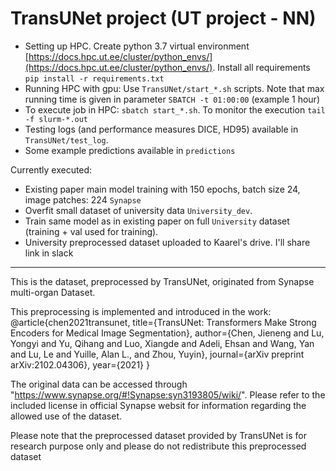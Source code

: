 # TransUNet project (UT project - NN)

* Setting up HPC. Create python 3.7 virtual environment [https://docs.hpc.ut.ee/cluster/python_envs/](https://docs.hpc.ut.ee/cluster/python_envs/). Install all requirements  `pip install -r requirements.txt`
* Running HPC with gpu: Use `TransUNet/start_*.sh` scripts. Note that max running time is given in parameter `SBATCH -t 01:00:00` (example 1 hour)
* To execute job in HPC: `sbatch start_*.sh`. To monitor the execution `tail -f slurm-*.out`
* Testing logs (and performance measures DICE, HD95) available in `TransUNet/test_log`.
* Some example predictions available in `predictions`


Currently executed:
* Existing paper main model training with 150 epochs, batch size 24, image patches: 224 `Synapse`
* Overfit small dataset of university data `University_dev`.
* Train same model as in existing paper on full `University` dataset (training + val used for training).
* University preprocessed dataset uploaded to Kaarel's drive. I'll share link in slack


-----
This is the dataset, preprocessed by TransUNet, originated from Synapse multi-organ Dataset.


This preprocessing is implemented and introduced in the work:
@article{chen2021transunet,
  title={TransUNet: Transformers Make Strong Encoders for Medical Image Segmentation},
  author={Chen, Jieneng and Lu, Yongyi and Yu, Qihang and Luo, Xiangde and Adeli, Ehsan and Wang, Yan and Lu, Le and Yuille, Alan L., and Zhou, Yuyin},
  journal={arXiv preprint arXiv:2102.04306},
  year={2021}
}

The original data can be accessed through "https://www.synapse.org/#!Synapse:syn3193805/wiki/". 
Please refer to the included license in official Synapse websit for information regarding the allowed use of the dataset.

Please note that the preprocessed dataset provided by TransUNet is for research purpose only and please do not redistribute this preprocessed dataset
